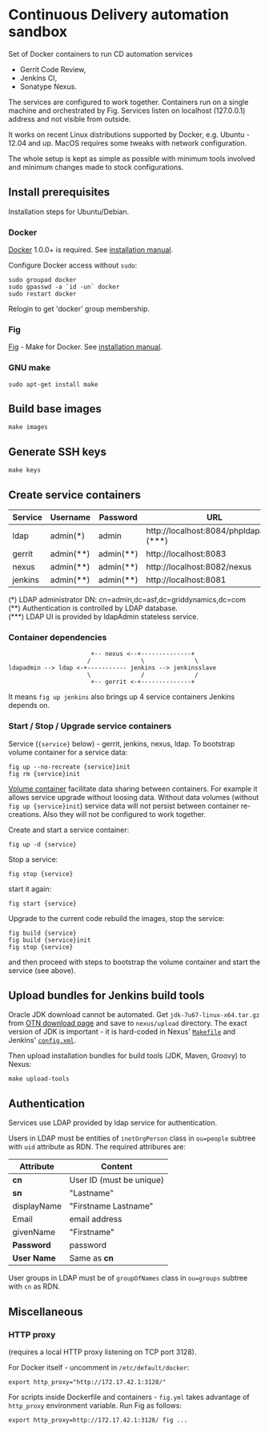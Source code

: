 Continuous Delivery automation sandbox
======================================

Set of Docker containers to run CD automation services

 - Gerrit Code Review,
 - Jenkins CI,
 - Sonatype Nexus.

The services are configured to work together.
Containers run on a single machine and orchestrated by Fig.
Services listen on localhost (127.0.0.1) address and not visible from outside.

It works on recent Linux distributions supported by Docker, e.g.
Ubuntu - 12.04 and up.
MacOS requires some tweaks with network configuration.

The whole setup is kept as simple as possible with minimum tools involved
and minimum changes made to stock configurations.


Install prerequisites
----------------------

Installation steps for Ubuntu/Debian.

### Docker

[Docker](https://docker.com/) 1.0.0+ is required.
See [installation manual](https://docs.docker.com/installation/).

Configure Docker access without `sudo`:

    sudo groupad docker
    sudo gpasswd -a `id -un` docker
    sudo restart docker

Relogin to get 'docker' group membership.

### Fig

[Fig](http://www.fig.sh/) - Make for Docker.
See [installation manual](http://www.fig.sh/install.html).

### GNU make

    sudo apt-get install make


Build base images
-----------------

    make images


Generate SSH keys
-----------------

    make keys


Create service containers
-------------------------

Service | Username    | Password    | URL
--------|-------------|-------------|-----------------------------------
ldap    | admin(\*)   | admin       | http://localhost:8084/phpldapadmin (\*\*\*)
gerrit  | admin(\*\*) | admin(\*\*) | http://localhost:8083
nexus   | admin(\*\*) | admin(\*\*) | http://localhost:8082/nexus
jenkins | admin(\*\*) | admin(\*\*) | http://localhost:8081

(\*) LDAP administrator DN: cn=admin,dc=asf,dc=griddynamics,dc=com  
(\*\*) Authentication is controlled by LDAP database.  
(\*\*\*) LDAP UI is provided by ldapAdmin stateless service.

### Container dependencies

                           +-- nexus <--+--------------+
                          /              \              \
    ldapadmin --> ldap <-+----------- jenkins --> jenkinsslave
                          \              /              /
                           +-- gerrit <-+--------------+

It means `fig up jenkins` also brings up 4 service containers Jenkins depends
on.

### Start / Stop / Upgrade service containers

Service (`{service}` below) - gerrit, jenkins, nexus, ldap.
To bootstrap volume container for a service data:

    fig up --no-recreate {service}init
    fig rm {service}init

[Volume container](https://docs.docker.com/userguide/dockervolumes/) facilitate
data sharing between containers. For example it allows service upgrade without
loosing data.
Without data volumes (without `fig up {service}init`) service data will not
persist between container re-creations. Also they will not be configured
to work together.

Create and start a service container:

    fig up -d {service}

Stop a service:

    fig stop {service}

start it again:

    fig start {service}

Upgrade to the current code rebuild the images, stop the service:

    fig build {service}
    fig build {service}init
    fig stop {service}

and then proceed with steps to bootstrap the volume container and start
the service (see above).


Upload bundles for Jenkins build tools 
--------------------------------------

Oracle JDK download cannot be automated. Get `jdk-7u67-linux-x64.tar.gz` from
[OTN download page](http://www.oracle.com/technetwork/java/javase/downloads/index.html)
and save to `nexus/upload` directory. The exact version of JDK is important -
it is hard-coded in Nexus' [`Makefile`](nexus/Makefile) and Jenkins' 
[`config.xml`](jenkins/fs/var/lib/jenkins/config.xml).

Then upload installation bundles for build tools (JDK, Maven, Groovy) to Nexus:

    make upload-tools


Authentication
--------------

Services use LDAP provided by ldap service for authentication.

Users in LDAP must be entities of `inetOrgPerson` class in `ou=people` subtree
with `uid` attribute as RDN. The required attribures are:

Attribute     | Content
--------------|--------------------------------------
**cn**        | User ID (must be unique)
**sn**        | "Lastname"
displayName   | "Firstname Lastname"
Email         | email address
givenName     | "Firstname"
**Password**  | password
**User Name** | Same as **cn**

User groups in LDAP must be of `groupOfNames` class in `ou=groups` subtree
with `cn` as RDN.


Miscellaneous
-------------

### HTTP proxy

(requires a local HTTP proxy listening on TCP port 3128).

For Docker itself - uncomment in `/etc/default/docker`:

    export http_proxy="http://172.17.42.1:3128/"

For scripts inside Dockerfile and containers - `fig.yml` takes advantage
of `http_proxy` environment variable. Run Fig as follows:

    export http_proxy=http://172.17.42.1:3128/ fig ...

